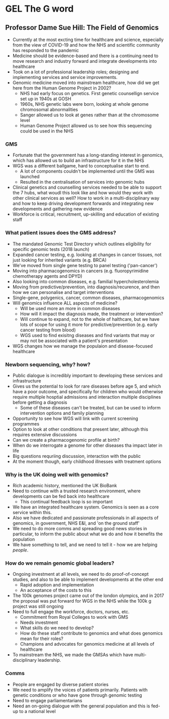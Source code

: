 # GEL The G word
## Professor Dame Sue Hill: The Field of Genomics

- Currently at the most excting time for healthcare and science, especially from the view of COVID-19 and how the NHS and scientific community has responded to the pandemic
- Medicine should be evidence-based and there is a continuing need to move research and industry forward and integrate developments into healthcare
- Took on a lot of professional leadership roles; designing and implementing services and service improvements.
- Genomic medicine moved into mainstream healthcare, how did we get here from the Human Genome Project in 2002?
    - NHS had early focus on genetics. First genetic counsellign service set up in 1940s at GOSH
    - 1960s, NHS genetic labs were born, looking at whole genome chromosomal abnormalities
    - Sanger allowed us to look at genes rather than at the chromosome level
    - Human Genome Project allowed us to see how this sequencing could be used in the NHS

### GMS

- Fortunate that the government has a long-standing interest in genomics, which has allowed us to build an infrastructure for it in the NHS
- WGS was a different ballgame, hard to conceptualise start to end.
    - A lot of components couldn't be implemented until the GMS was launched
    - Resulted in the centralisation of services into genomic hubs
- Clinical genetics and counselling services needed to be able to support the 7 hubs, what woudl this look like and how would they work with other clinical services as well? How to work in a multi-disciplinary way and how to keep driving development forwards and integrating new developments and gathering new evidence
- Workforce is critical, recruitment, up-skilling and education of existing staff

### What patient issues does the GMS address?

- The mandated Genomic Test Directory which outlines eligibility for specific genomic tests (2018 launch)
- Expanded cancer testing, e.g. looking at changes in cancer tissues, not just looking for inherited variants (e.g. BRCA)
- We've moved from single gene testing to panel testing ('pan-cancer')
- Moving into pharmacogenomics in cancers (e.g. fluoropyrimidine chemotherapy agents and DPYD)
- Also looking into common diseases, e.g. familial hypercholesterolemia 
- Moving from predictive/prevention, into diagnosis/recurence, and then how we can personalise and target interventions
- Single-gene, polygenics, cancer, common diseases, pharmacogenomics
- Will genomics influence ALL aspects of medicine?
    - Will be used more an more in common diseases
    - How will it impact the diagnosis made, the treatment or intervention?
    - Will continue to expand, not to the whole of halthcare, but we have lots of scope for using it more for predictive/prevention (e.g. early cancer testing from blood)
    - WGS used to find exisitng diseases and find variants that may or may not be associated with a patient's presentation
- WGS changes how we manage the populaion and disease-focused healthcare

### Newborn sequencing, why? how?

- Public dialogue is incredibly important to developing these services and infrastructure
- Gives us the potential to look for rare diseases before age 5, and which have a poor outcome, and specifically for children who would otherwise require multiple hosptial admissions and interaction multiple disciplines before getting a diagnosis
    - Some of these diseases can't be treated, but can be used to inform intervention options and family planning
- Opportunity to see how WGS will link with current screening programmes
- Option to look at other conditions that present later, although this requires extensive discussions
- Can we create a pharmacogenomic profile at birth?
- When do we interrogate a genome for other diseases tha impact later in life
- Big questions requriing discussion, interaction with the public
- At the moment though, early childhood illnesses with treatment options

### Why is the UK doing well with genomics?

- Rich academic history, mentioned the UK BioBank
- Need to continue with a trusted research environment, where developments can be fed back into healthcare
    - This continual feedback loop is so important
- We have an integrated healthcare system. Genomics is seen as a core service within this.
- Also we have dedicated and passionate professionals in all aspects of genomics, in government, NHS E&I, and 'on the ground staff'
- We need to do more comms and spreading good news stories in particular, to inform the public about what we do and how it benefits the population
- We have something to tell, and we need to tell it - how we are helping *people*.

### How do we remain genomic global leaders?

- Ongoing investment at all levels, we need to do proof-of-concept studies, and also to be able to implement developments at the other end
    - Rapid adoption and implementation
    - An acceptance of the costs to this
- The 100k genomes project came out of the london olympics, and in 2017 the proposal was put forward for WGS in the NHS while the 100k g project was still ongoing
- Need to full engage the workforce, doctors, nurses, etc.
    - Commitment from Royal Colleges to work with GMS
    - Needs investment
    - What skills do we need to develop?
    - How do these staff contribute to genomics and what does genomics mean for their roles?
    - Champions and advocates for genomics medicine at all levels of healthcare
- To mainstream the NHS, we made the GMSAs which have multi-disciplinary leadership.

### Comms

- People are engaged by diverse patient stories
- We need to amplify the voices of patients primarily. Patients with genetic conditions or who have gone through genomic testing
- Need to engage parliamentarians
- Need an on-going dialogue with the general population and this is fed-up to a national level
